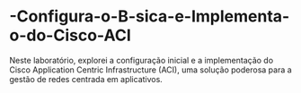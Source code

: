 # -Configura-o-B-sica-e-Implementa-o-do-Cisco-ACI
Neste laboratório, explorei a configuração inicial e a implementação do Cisco Application Centric Infrastructure (ACI), uma solução poderosa para a gestão de redes centrada em aplicativos.
